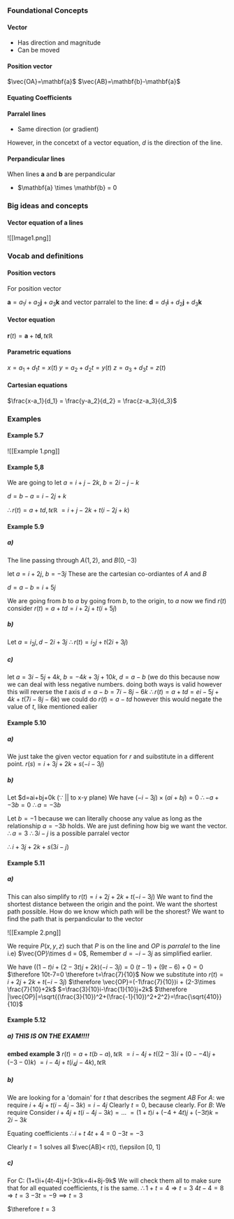 
### Foundational Concepts
#### Vector
- Has direction and magnitude
- Can be moved

#### Position vector
$\vec{OA}=\mathbf{a}$
$\vec{AB}=\mathbf{b}-\mathbf{a}$

#### Equating Coefficients

#### Parralel lines
- Same direction (or gradient)

However, in the concetxt of a vector equation, $d$ is the direction of the line. 
	
#### Perpandicular lines
When lines $\mathbf{a}$ and $\mathbf{b}$ are perpandicular
- $\mathbf{a} \times \mathbf{b} = 0

### Big ideas and concepts
#### Vector equation of a lines

![[Image1.png]]

### Vocab and definitions
#### Position vectors
For position vector 

$\mathbf{a}=a_1 i + a_2 \mathbf{j} + a_3 \mathbf{k}$
and vector parralel to the line:
$\mathbf{d} = d_1 \mathbf{i} + d_2 \mathbf{j} + d_3 \mathbf{k}$ 
#### Vector equation
$\mathbf{r}(t)=\mathbf{a}+t\mathbf{d}, t \epsilon \mathbb{R}$

#### Parametric equations
$x=a_1 + d_1 t = x(t)$
$y=a_2 + d_2 t = y(t)$
$z=a_3 + d_3 t = z(t)$

#### Cartesian equations
$\frac{x-a_1}{d_1} = \frac{y-a_2}{d_2} = \frac{z-a_3}{d_3}$


### Examples
#### Example 5.7
![[Example 1.png]]
#### Example 5,8
We are going to let $a=i+j-2k$, $b=2i-j-k$

$d=b-a=i-2j+k$

$\therefore r(t) = a +td, t \epsilon \mathbb{R}$
$=i+j-2k+t(i-2j+k)$

#### Example 5.9
##### a)
The line passing through $A(1, 2)$, and $B(0, -3)$

let $a=i+2j$, $b=-3j$
These are the cartesian co-ordiantes of $A$ and $B$

$d=a-b=i+5j$ 

We are going from $b$ to $a$ by going from $b$, to the origin, to $a$
now we find $r(t)$
consider $r(t)=a+td=i+2j+t(i+5j)$
##### b)
Let $a=i_2j, d-2i+3j$
$\therefore r(t)=i_2j + t(2i+3j)$
##### c)
let $a=3i-5j+4k$, $b=-4k+3j+10k$, $d=a-b$ (we do this because now we can deal with less negative numbers. doing both ways is valid however this will reverse the $t$ axis
$d=a-b=7i-8j-6k$
$\therefore r(t)=a+td=ei-5j+4k+t(7i-8j-6k$)
we could do $r(t)=a-td$ however this would negate the value of $t$, like mentioned ealier

#### Example 5.10
##### a)
We just take the given vector equation for $r$ and suibstitute in a different point.
$r(s)=i+3j+2k+s(-i-3j)$

##### b)
Let $d=ai+bj+0k $(\because$ || to x-y plane$)$
We have $(-i-3j) \times (ai+bj)=0$
$\therefore -a+-3b=0$
$\therefore a=-3b$

Let $b=-1$ because we can literally choose any value as long as the relationship $a=-3b$ holds. We are just defining how big we want the vector.
$\therefore a=3$
$\therefore 3i-j$ is a possible parralel vector

$\therefore i+3j+2k+s(3i-j)$
#### Example 5.11
##### a)
This can also simplify to $r(t)=i+2j+2k+t(-i-3j)$
We want to find the shortest distance between the origin and the point. We want the shortest path possible. 
How do we know which path will be the shorest?
We want to find the path that is perpandicular to the vector

![[Example 2.png]]

We require $P(x, y, z)$ such that $P$ is on the line and $OP$ is *parralel* to the line
i.e) $\vec{OP}\times d = 0$, Remember $d=-i-3j$ as simplified earlier.

We have $((1-t)i+(2-3t)j + 2k)(-i-3j)=0$
$(t-1)+(9t-6)+0=0$
$\therefore 10t-7=0 \therefore t=\frac{7}{10}$
Now we substitute into $r(t)=i+2j+2k+t(-i-3j)$
$\therefore \vec{OP}=(-1\frac{7}{10})i + (2-3\times \frac{7}{10}+2k$
$=\frac{3}{10}i-\frac{1}{10}j+2k$
$\therefore |\vec{OP}|=\sqrt{(\frac{3}{10})^2+(\frac{-1}{10})^2+2^2}=\frac{\sqrt{410}}{10}$

#### Example 5.12
##### a) **THIS IS ON THE EXAM!!!!**
**embed example 3**
$r(t)=a+t(b-a), t\epsilon \mathbb{R}$
$=i-4j+t((2-3)i+(0--4)j+(-3-0)k)$
$=i-4j+t(i_4j-4k), t\epsilon \mathbb{R}$
##### b)

We are looking for a 'domain' for $t$ that describes the segment $AB$
For $A$: we require 
$i+4j+t(i-4j-3k) = i-4j$ 
Clearly $t=0$, because clearly.
For $B$: We require 
Consider $i+4j+t(i-4j-3k) =...$
$=(1+t)i + (-4+4t)j + (-3t)k=2i-3k$

Equating coefficients
$\therefore i+t$
$4t+4=0$
$-3t=-3$

Clearly $t=1$ solves all
$\vec{AB}< r(t), t\epsilon [0, 1]

##### c) 
For C: (1+t)i+(4t-4)j+(-3t)k=4i+8j-9k$ 
We will check them all to make sure that for all equated coefficients, $t$ is the same. 
$\therefore 1+t=4 \Rightarrow t=3$ 
$4t-4=8 \Rightarrow t=3$
$-3t=-9 \implies t=3$

$\therefore $t=3$
